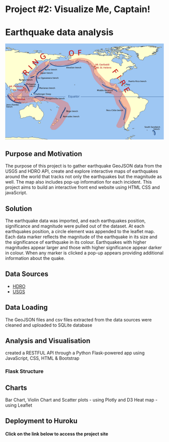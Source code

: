 # Project #2: Visualize Me, Captain!
# Earthquake data analysis

![Earthquakes](\static\images\pacific-ring-of-fire.jpg)

## Purpose and Motivation
The purpose of this project is to gather earthquake GeoJSON data from the USGS and HDRO API, create and explore interactive maps of earthquakes around the world that tracks not only the earthquakes but the magnitude as well. The map also includes pop-up information for each incident.
This project aims to build an interactive front end website using HTML CSS and javaScript.

## Solution
The earthquake data was imported, and each earthquakes position, significance and magnitude were pulled out of the dataset. At each earthquakes position, a circle element was appended to the leaflet map. Each data marker reflects the magnitude of the earthquake in its size and the significance of earthquake in its colour. Earthquakes with higher magnitudes appear larger and those with higher significance appear darker in colour. When any marker is clicked a pop-up appears providing additional information about the quake.

## Data Sources

* [ HDRO ](http://hdr.undp.org/en/content/human-development-report-office-statistical-data-api)
* [USGS](https://earthquake.usgs.gov/earthquakes/feed/v1.0/summary/all_month.geojson)

## Data Loading 

The GeoJSON files and csv files extracted from the data sources were cleaned and uploaded to SQLite database


## Analysis and Visualisation

created a RESTFUL API through a Python Flask-powered app using JavaScript, CSS, HTML & Bootstrap

### Flask Structure 

## Charts

Bar Chart, Violin Chart and Scatter plots - using Plotly and D3
Heat map - using Leaflet

## Deployment to Huroku

#### Click on the link below to access the project site









